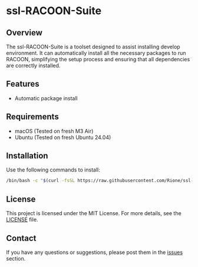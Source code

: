 # ssl-RACOON-Suite

## Overview
The ssl-RACOON-Suite is a toolset designed to assist installing develop environment. It can automatically install all the necessary packages to run RACOON, simplifying the setup process and ensuring that all dependencies are correctly installed.

## Features
- Automatic package install

## Requirements
- macOS (Tested on fresh M3 Air)
- Ubuntu (Tested on fresh Ubuntu 24.04)

## Installation
Use the following commands to install:
```sh
/bin/bash -c "$(curl -fsSL https://raw.githubusercontent.com/Rione/ssl-RACOON-Suite/refs/heads/master/get-suite.sh)"
```

## License
This project is licensed under the MIT License. For more details, see the [LICENSE](LICENSE) file.

## Contact
If you have any questions or suggestions, please post them in the [issues](https://github.com/Rione/ssl-RACOON-Suite/issues) section.
